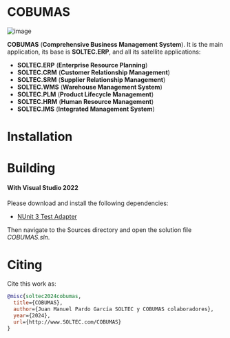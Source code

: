 # COBUMAS

![image](https://img.shields.io/badge/license-LGPL-3.svg)

**COBUMAS** (**Comprehensive Business Management System**). It is the main application, its base is **SOLTEC.ERP**, and all its satellite applications:

- **SOLTEC.ERP** (**Enterprise Resource Planning**)
- **SOLTEC.CRM** (**Customer Relationship Management**)
- **SOLTEC.SRM** (**Supplier Relationship Management**)
- **SOLTEC.WMS** (**Warehouse Management System**)
- **SOLTEC.PLM** (**Product Lifecycle Management**)
- **SOLTEC.HRM** (**Human Resource Management**)
- **SOLTEC.IMS** (**Integrated Management System**)

# Installation

# Building

#### With Visual Studio 2022

Please download and install the following dependencies:

- [NUnit 3 Test Adapter](https://marketplace.visualstudio.com/items?itemName=NUnitDevelopers.NUnit3TestAdapter)

Then navigate to the Sources directory and open the solution file *COBUMAS.sln*.

# Citing

Cite this work as:

```bibtex
@misc{soltec2024cobumas,
  title={COBUMAS},
  author={Juan Manuel Pardo García SOLTEC y COBUMAS colaboradores},
  year={2024},
  url={http://www.SOLTEC.com/COBUMAS}
}
```
